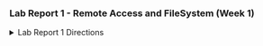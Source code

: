 ### Lab Report 1 - Remote Access and FileSystem (Week 1)


<details>
<summary>Lab Report 1 Directions</summary>
<br>
*You’ll submit a lab report by writing a blog post about the basic filesystem commands we learned today. You should create the post, like we just described using Github Pages. The lab report is due Monday, October 9 by 10pm. See the FAQ below for common questions, including how to add images and what to submit to Gradescope.*

*For each of the commands cd, ls, and cat, and using the workspace you created in this lab:*

*- Share an example of using the command with no arguments.*
*- Share an exmaple of using the command with a path to a directory as an argument.*
*- Share an example of using the command with a path to a file as an argument.*
*- So that’s 9 total examples (3 for each command). For each, include:*
    *- A screenshot or Markdown code block showing the command and its output*
    *- What the working directory was when the command was run*
    *- A sentence or two explaining why you got that output (e.g. what was in the filesystem, what it meant to have no arguments).*
    *-Indicate whether the output is an error or not, and if it’s an error, explain why it’s an error.*

*You will upload your submission by publishing the page on Github Pages, then printing the page to PDF and uploading to the Lab Report 1 assignment on Gradescope.*
</details>

